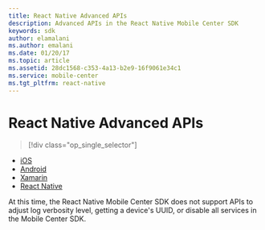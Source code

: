```yaml
---
title: React Native Advanced APIs
description: Advanced APIs in the React Native Mobile Center SDK
keywords: sdk
author: elamalani
ms.author: emalani
ms.date: 01/20/17
ms.topic: article
ms.assetid: 28dc1568-c353-4a13-b2e9-16f9061e34c1
ms.service: mobile-center
ms.tgt_pltfrm: react-native
---
```


# React Native Advanced APIs

> [!div class="op_single_selector"]
- [iOS](ios.md)
- [Android](android.md)
- [Xamarin](xamarin.md)
- [React Native](react-native.md)

At this time, the React Native Mobile Center SDK does not support APIs to adjust log verbosity level, getting a device's UUID, or disable all services in the Mobile Center SDK.

